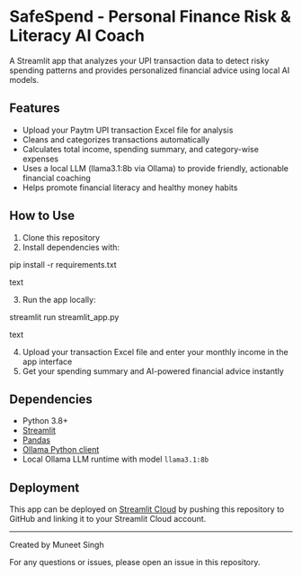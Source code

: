 # SafeSpend - Personal Finance Risk & Literacy AI Coach

A Streamlit app that analyzes your UPI transaction data to detect risky spending patterns and provides personalized financial advice using local AI models.

## Features

- Upload your Paytm UPI transaction Excel file for analysis
- Cleans and categorizes transactions automatically
- Calculates total income, spending summary, and category-wise expenses
- Uses a local LLM (llama3.1:8b via Ollama) to provide friendly, actionable financial coaching
- Helps promote financial literacy and healthy money habits

## How to Use

1. Clone this repository
2. Install dependencies with:

pip install -r requirements.txt

text

3. Run the app locally:

streamlit run streamlit_app.py

text

4. Upload your transaction Excel file and enter your monthly income in the app interface
5. Get your spending summary and AI-powered financial advice instantly

## Dependencies

- Python 3.8+
- [Streamlit](https://streamlit.io)
- [Pandas](https://pandas.pydata.org)
- [Ollama Python client](https://github.com/ollama/ollama-python)
- Local Ollama LLM runtime with model `llama3.1:8b`

## Deployment

This app can be deployed on [Streamlit Cloud](https://streamlit.io/cloud) by pushing this repository to GitHub and linking it to your Streamlit Cloud account.

---

Created by Muneet Singh

For any questions or issues, please open an issue in this repository.
